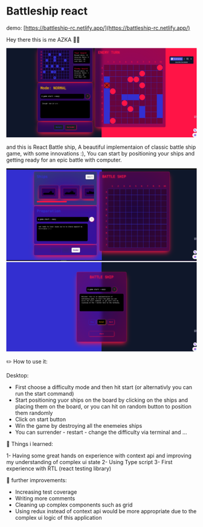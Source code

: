 # Battleship react

demo: [https://battleship-rc.netlify.app/](https://battleship-rc.netlify.app/)

Hey there this is me AZKA 🙋‍♂️

![Screenshot2.png](screenshots/screenshot3.png)

and this is React Battle ship, A beautiful implementaion of classic battle ship game, with some innovations :), You can start by positioning your ships and getting ready for an epic battle with computer.

![Screenshot1.png](screenshots/screenshot1.png)
![Screenshot2.png](screenshots/screenshot2.png)

✏️ How to use it:

Desktop:

- First choose a difficulty mode and then hit start (or alternativly you can run the start command) 
- Start positioning yuor ships on the board by clicking on the ships and placing them on the board, or you can hit on random button to position them randomly
- Click on start button 
- Win the game by destroying all the enemeies ships
- You can surrender - restart - change the difficulty via terminal and ...

🔴 Things i learned:

1- Having some great hands on experience with context api and improving my understanding of complex ui state
2- Using Type script
3- First experience with RTL (react testing library)

🤔 further improvements:

- Increasing test coverage
- Writing more comments
- Cleaning up complex components such as grid
- Using redux instead of context api would be more appropriate due to the complex ui logic of this application
